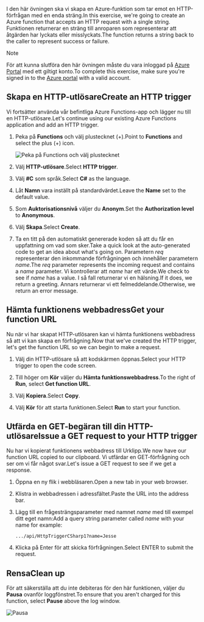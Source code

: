 <span data-ttu-id="0e9a2-101">I den här övningen ska vi skapa en Azure-funktion som tar emot en HTTP-förfrågan med en enda sträng.</span><span class="sxs-lookup"><span data-stu-id="0e9a2-101">In this exercise, we're going to create an Azure function that accepts an HTTP request with a single string.</span></span> <span data-ttu-id="0e9a2-102">Funktionen returnerar en sträng till anroparen som representerar att åtgärden har lyckats eller misslyckats.</span><span class="sxs-lookup"><span data-stu-id="0e9a2-102">The function returns a string back to the caller to represent success or failure.</span></span>

> [!NOTE]
> <span data-ttu-id="0e9a2-103">För att kunna slutföra den här övningen måste du vara inloggad på [Azure Portal](https://portal.azure.com/) med ett giltigt konto.</span><span class="sxs-lookup"><span data-stu-id="0e9a2-103">To complete this exercise, make sure you're signed in to the [Azure portal](https://portal.azure.com/) with a valid account.</span></span>

## <a name="create-an-http-trigger"></a><span data-ttu-id="0e9a2-104">Skapa en HTTP-utlösare</span><span class="sxs-lookup"><span data-stu-id="0e9a2-104">Create an HTTP trigger</span></span>

<span data-ttu-id="0e9a2-105">Vi fortsätter använda vår befintliga Azure Functions-app och lägger nu till en HTTP-utlösare.</span><span class="sxs-lookup"><span data-stu-id="0e9a2-105">Let's continue using our existing Azure Functions application and add an HTTP trigger.</span></span>

1. <span data-ttu-id="0e9a2-106">Peka på **Functions** och välj plustecknet (+).</span><span class="sxs-lookup"><span data-stu-id="0e9a2-106">Point to **Functions** and select the plus (+) icon.</span></span>

    ![Peka på Functions och välj plustecknet](../media-drafts/4-hover-function.png)

1. <span data-ttu-id="0e9a2-108">Välj **HTTP-utlösare**.</span><span class="sxs-lookup"><span data-stu-id="0e9a2-108">Select **HTTP trigger**.</span></span>

1. <span data-ttu-id="0e9a2-109">Välj **#C** som språk.</span><span class="sxs-lookup"><span data-stu-id="0e9a2-109">Select **C#** as the language.</span></span> 

1. <span data-ttu-id="0e9a2-110">Låt **Namn** vara inställt på standardvärdet.</span><span class="sxs-lookup"><span data-stu-id="0e9a2-110">Leave the **Name** set to the default value.</span></span>

1. <span data-ttu-id="0e9a2-111">Som **Auktorisationsnivå** väljer du **Anonym**.</span><span class="sxs-lookup"><span data-stu-id="0e9a2-111">Set the **Authorization level** to **Anonymous**.</span></span>

1. <span data-ttu-id="0e9a2-112">Välj **Skapa**.</span><span class="sxs-lookup"><span data-stu-id="0e9a2-112">Select **Create**.</span></span>

1. <span data-ttu-id="0e9a2-113">Ta en titt på den automatiskt genererade koden så att du får en uppfattning om vad som sker.</span><span class="sxs-lookup"><span data-stu-id="0e9a2-113">Take a quick look at the auto-generated code to get an idea about what's going on.</span></span> <span data-ttu-id="0e9a2-114">Parametern *req* representerar den inkommande förfrågningen och innehåller parametern *name*.</span><span class="sxs-lookup"><span data-stu-id="0e9a2-114">The *req* parameter represents the incoming request and contains a *name* parameter.</span></span> <span data-ttu-id="0e9a2-115">Vi kontrollerar att *name* har ett värde.</span><span class="sxs-lookup"><span data-stu-id="0e9a2-115">We check to see if *name* has a value.</span></span> <span data-ttu-id="0e9a2-116">I så fall returnerar vi en hälsning.</span><span class="sxs-lookup"><span data-stu-id="0e9a2-116">If it does, we return a greeting.</span></span> <span data-ttu-id="0e9a2-117">Annars returnerar vi ett felmeddelande.</span><span class="sxs-lookup"><span data-stu-id="0e9a2-117">Otherwise, we return an error message.</span></span>

## <a name="get-your-function-url"></a><span data-ttu-id="0e9a2-118">Hämta funktionens webbadress</span><span class="sxs-lookup"><span data-stu-id="0e9a2-118">Get your function URL</span></span>

<span data-ttu-id="0e9a2-119">Nu när vi har skapat HTTP-utlösaren kan vi hämta funktionens webbadress så att vi kan skapa en förfrågning.</span><span class="sxs-lookup"><span data-stu-id="0e9a2-119">Now that we've created the HTTP trigger, let's get the function URL so we can begin to make a request.</span></span>

1. <span data-ttu-id="0e9a2-120">Välj din HTTP-utlösare så att kodskärmen öppnas.</span><span class="sxs-lookup"><span data-stu-id="0e9a2-120">Select your HTTP trigger to open the code screen.</span></span>

1. <span data-ttu-id="0e9a2-121">Till höger om **Kör** väljer du **Hämta funktionswebbadress**.</span><span class="sxs-lookup"><span data-stu-id="0e9a2-121">To the right of **Run**, select **Get function URL**.</span></span>

1. <span data-ttu-id="0e9a2-122">Välj **Kopiera**.</span><span class="sxs-lookup"><span data-stu-id="0e9a2-122">Select **Copy**.</span></span>

1. <span data-ttu-id="0e9a2-123">Välj **Kör** för att starta funktionen.</span><span class="sxs-lookup"><span data-stu-id="0e9a2-123">Select **Run** to start your function.</span></span>

## <a name="issue-a-get-request-to-your-http-trigger"></a><span data-ttu-id="0e9a2-124">Utfärda en GET-begäran till din HTTP-utlösare</span><span class="sxs-lookup"><span data-stu-id="0e9a2-124">Issue a GET request to your HTTP trigger</span></span>

<span data-ttu-id="0e9a2-125">Nu har vi kopierat funktionens webbadress till Urklipp.</span><span class="sxs-lookup"><span data-stu-id="0e9a2-125">We now have our function URL copied to our clipboard.</span></span> <span data-ttu-id="0e9a2-126">Vi utfärdar en GET-förfrågning och ser om vi får något svar.</span><span class="sxs-lookup"><span data-stu-id="0e9a2-126">Let's issue a GET request to see if we get a response.</span></span>

1. <span data-ttu-id="0e9a2-127">Öppna en ny flik i webbläsaren.</span><span class="sxs-lookup"><span data-stu-id="0e9a2-127">Open a new tab in your web browser.</span></span>

1. <span data-ttu-id="0e9a2-128">Klistra in webbadressen i adressfältet.</span><span class="sxs-lookup"><span data-stu-id="0e9a2-128">Paste the URL into the address bar.</span></span>

1. <span data-ttu-id="0e9a2-129">Lägg till en frågesträngsparameter med namnet *name* med till exempel ditt eget namn:</span><span class="sxs-lookup"><span data-stu-id="0e9a2-129">Add a query string parameter called *name* with your name for example:</span></span>

    ```
    .../api/HttpTriggerCSharp1?name=Jesse
    ```

1. <span data-ttu-id="0e9a2-130">Klicka på Enter för att skicka förfrågningen.</span><span class="sxs-lookup"><span data-stu-id="0e9a2-130">Select ENTER to submit the request.</span></span>

## <a name="clean-up"></a><span data-ttu-id="0e9a2-131">Rensa</span><span class="sxs-lookup"><span data-stu-id="0e9a2-131">Clean up</span></span>

<span data-ttu-id="0e9a2-132">För att säkerställa att du inte debiteras för den här funktionen, väljer du **Pausa** ovanför loggfönstret.</span><span class="sxs-lookup"><span data-stu-id="0e9a2-132">To ensure that you aren't charged for this function, select **Pause** above the log window.</span></span>

![Pausa](../media-drafts/4-pause-timer.png)


